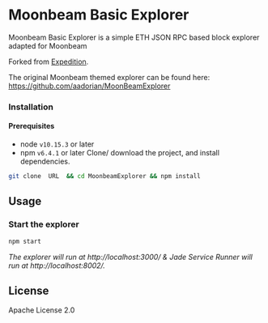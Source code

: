 # Moonbeam Basic Explorer

<!-- about the project -->

Moonbeam Basic Explorer is a simple ETH JSON RPC based block explorer adapted for Moonbeam

Forked from [Expedition](https://github.com/xops/expedition).

The original Moonbeam themed explorer can be found here: https://github.com/aadorian/MoonBeamExplorer

### Installation

#### Prerequisites
- node `v10.15.3` or later
- npm `v6.4.1` or later
Clone/ download the project, and install dependencies.
```bash
git clone  URL  && cd MoonbeamExplorer && npm install
```

<!-- example usage, screen shots, demos -->
## Usage

### Start the explorer
```bash
npm start
```
*The explorer will run at http://localhost:3000/ & Jade Service Runner will run at http://localhost:8002/.*

## License
Apache License 2.0